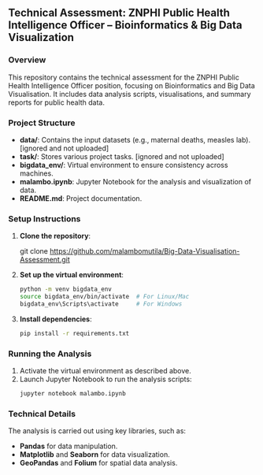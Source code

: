 ## Technical Assessment: ZNPHI Public Health Intelligence Officer – Bioinformatics & Big Data Visualization

### Overview
This repository contains the technical assessment for the ZNPHI Public Health Intelligence Officer position, focusing on Bioinformatics and Big Data Visualisation. It includes data analysis scripts, visualisations, and summary reports for public health data.

### Project Structure
- **data/**: Contains the input datasets (e.g., maternal deaths, measles lab). [ignored and not uploaded]
- **task/**: Stores various project tasks. [ignored and not uploaded]
- **bigdata_env/**: Virtual environment to ensure consistency across machines.
- **malambo.ipynb**: Jupyter Notebook for the analysis and visualization of data.
- **README.md**: Project documentation.

### Setup Instructions
1. **Clone the repository**:
    
    git clone https://github.com/malambomutila/Big-Data-Visualisation-Assessment.git
    
   
2. **Set up the virtual environment**:
    ```sh
    python -m venv bigdata_env
    source bigdata_env/bin/activate  # For Linux/Mac
    bigdata_env\Scripts\activate     # For Windows
    ```

3. **Install dependencies**:
    ```sh
    pip install -r requirements.txt
    ```

### Running the Analysis
1. Activate the virtual environment as described above.
2. Launch Jupyter Notebook to run the analysis scripts:
    ```sh
    jupyter notebook malambo.ipynb
    ```

### Technical Details
The analysis is carried out using key libraries, such as:
- **Pandas** for data manipulation.
- **Matplotlib** and **Seaborn** for data visualization.
- **GeoPandas** and **Folium** for spatial data analysis.





